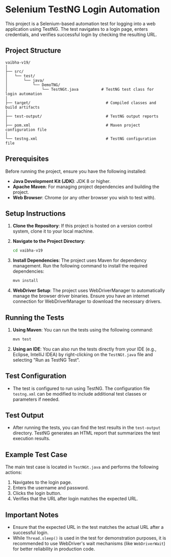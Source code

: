 
# Selenium TestNG Login Automation

This project is a Selenium-based automation test for logging into a web application using TestNG. The test navigates to a login page, enters credentials, and verifies successful login by checking the resulting URL.

## Project Structure

```
vaibha-v19/
│
├── src/
│   └── test/
│       └── java/
│           └── DemoTNG/
│               └── TestNGt.java          # TestNG test class for login automation
│
├── target/                                 # Compiled classes and build artifacts
│
├── test-output/                            # TestNG output reports
│
├── pom.xml                                 # Maven project configuration file
│
└── testng.xml                              # TestNG configuration file
```

## Prerequisites

Before running the project, ensure you have the following installed:

- **Java Development Kit (JDK)**: JDK 8 or higher.
- **Apache Maven**: For managing project dependencies and building the project.
- **Web Browser**: Chrome (or any other browser you wish to test with).

## Setup Instructions

1. **Clone the Repository**: If this project is hosted on a version control system, clone it to your local machine.

2. **Navigate to the Project Directory**:
   ```bash
   cd vaibha-v19
   ```

3. **Install Dependencies**: The project uses Maven for dependency management. Run the following command to install the required dependencies:
   ```bash
   mvn install
   ```

4. **WebDriver Setup**: The project uses WebDriverManager to automatically manage the browser driver binaries. Ensure you have an internet connection for WebDriverManager to download the necessary drivers.

## Running the Tests

1. **Using Maven**: You can run the tests using the following command:
   ```bash
   mvn test
   ```

2. **Using an IDE**: You can also run the tests directly from your IDE (e.g., Eclipse, IntelliJ IDEA) by right-clicking on the `TestNGt.java` file and selecting "Run as TestNG Test".

## Test Configuration

- The test is configured to run using TestNG. The configuration file `testng.xml` can be modified to include additional test classes or parameters if needed.

## Test Output

- After running the tests, you can find the test results in the `test-output` directory. TestNG generates an HTML report that summarizes the test execution results.

## Example Test Case

The main test case is located in `TestNGt.java` and performs the following actions:

1. Navigates to the login page.
2. Enters the username and password.
3. Clicks the login button.
4. Verifies that the URL after login matches the expected URL.

## Important Notes

- Ensure that the expected URL in the test matches the actual URL after a successful login.
- While `Thread.sleep()` is used in the test for demonstration purposes, it is recommended to use WebDriver's wait mechanisms (like `WebDriverWait`) for better reliability in production code.

